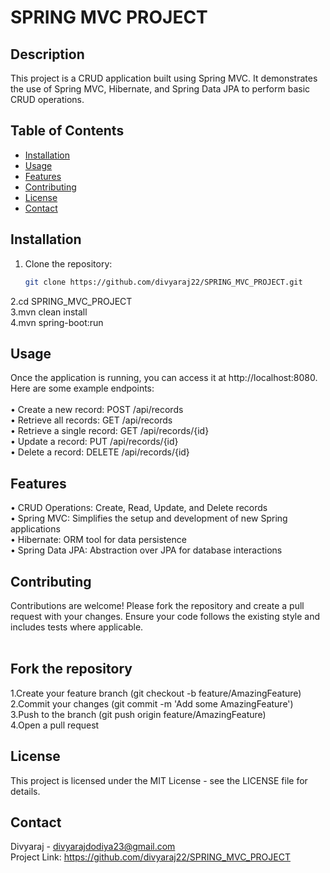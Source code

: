 # SPRING MVC PROJECT

## Description
This project is a CRUD application built using Spring MVC. It demonstrates the use of Spring MVC, Hibernate, and Spring Data JPA to perform basic CRUD operations.

## Table of Contents
- [Installation](#installation)
- [Usage](#usage)
- [Features](#features)
- [Contributing](#contributing)
- [License](#license)
- [Contact](#contact)

## Installation
1. Clone the repository:
   ```sh
   git clone https://github.com/divyaraj22/SPRING_MVC_PROJECT.git
2.cd SPRING_MVC_PROJECT<br>
3.mvn clean install<br>
4.mvn spring-boot:run<br>

## Usage
Once the application is running, you can access it at http://localhost:8080. Here are some example endpoints:<br>
<br>
• Create a new record: POST /api/records<br>
• Retrieve all records: GET /api/records<br>
• Retrieve a single record: GET /api/records/{id}<br>
• Update a record: PUT /api/records/{id}<br>
• Delete a record: DELETE /api/records/{id}<br>

## Features<br>
• CRUD Operations: Create, Read, Update, and Delete records<br>
• Spring MVC: Simplifies the setup and development of new Spring applications<br>
• Hibernate: ORM tool for data persistence<br>
• Spring Data JPA: Abstraction over JPA for database interactions<br>

## Contributing<br>
Contributions are welcome! Please fork the repository and create a pull request with your changes. Ensure your code follows the existing style and includes tests where applicable.<br>
<br>
## Fork the repository<br>
1.Create your feature branch (git checkout -b feature/AmazingFeature)<br>
2.Commit your changes (git commit -m 'Add some AmazingFeature')<br>
3.Push to the branch (git push origin feature/AmazingFeature)<br>
4.Open a pull request<br>

## License
This project is licensed under the MIT License - see the LICENSE file for details.<br>

## Contact<br>
Divyaraj - divyarajdodiya23@gmail.com<br>
Project Link: https://github.com/divyaraj22/SPRING_MVC_PROJECT<br>

